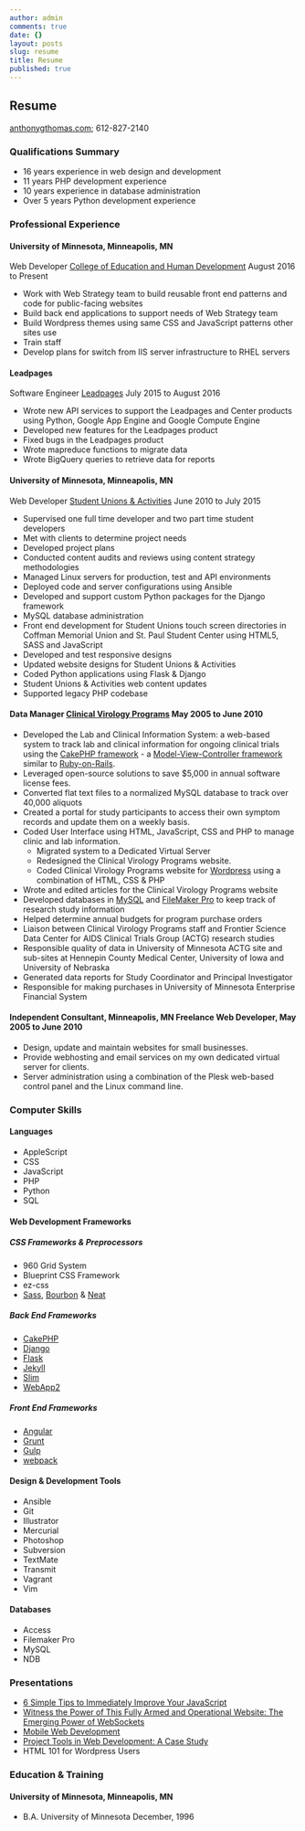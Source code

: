 ```yaml
---
author: admin
comments: true
date: {}
layout: posts
slug: resume
title: Resume
published: true
---
```


## Resume

[anthonygthomas.com](http://www.anthonygthomas.com); 612-827-2140

### Qualifications Summary
  * 16 years experience in web design and development
  * 11 years PHP development experience
  * 10 years experience in database administration
  * Over 5 years Python development experience

### Professional Experience

#### University of Minnesota, Minneapolis, MN

Web Developer [College of Education and Human Development](http://www.cehd.umn.edu)
    August 2016 to Present

* Work with Web Strategy team to build reusable front end patterns and code for public-facing websites
* Build back end applications to support needs of Web Strategy team
* Build Wordpress themes using same CSS and JavaScript patterns other sites use
* Train staff
* Develop plans for switch from IIS server infrastructure to RHEL servers

#### Leadpages

Software Engineer [Leadpages](http://leadpages.net)
    July 2015 to August 2016

* Wrote new API services to support the Leadpages and Center products using Python, Google App Engine and Google Compute Engine
* Developed new features for the Leadpages product
* Fixed bugs in the Leadpages product
* Wrote mapreduce functions to migrate data
* Wrote BigQuery queries to retrieve data for reports

#### University of Minnesota, Minneapolis, MN

Web Developer [Student Unions & Activities](http://sua.umn.edu)
    June 2010 to July 2015

* Supervised one full time developer and two part time student developers
* Met with clients to determine project needs
* Developed project plans
* Conducted content audits and reviews using content strategy methodologies
* Managed Linux servers for production, test and API environments
* Deployed code and server configurations using Ansible
* Developed and support custom Python packages for the Django framework
* MySQL database administration
* Front end development for Student Unions touch screen directories in Coffman Memorial Union and St. Paul Student Center using HTML5, SASS and JavaScript
* Developed and test responsive designs
* Updated website designs for Student Unions & Activities
* Coded Python applications using Flask & Django
* Student Unions & Activities web content updates
* Supported legacy PHP codebase

#### Data Manager [Clinical Virology Programs](http://cvp.umn.edu) May 2005 to June 2010

* Developed the Lab and Clinical Information System: a web-based system to track lab and clinical information for ongoing clinical trials using the [CakePHP framework](http://cakephp.org) - a [Model-View-Controller framework](http://en.wikipedia.org/wiki/Model-view-controller) similar to [Ruby-on-Rails](http://rubyonrails.org/).
* Leveraged open-source solutions to save $5,000 in annual software license fees.
* Converted flat text files to a normalized MySQL database to track over 40,000 aliquots
* Created a portal for study participants to access their own symptom records and update them on a weekly basis.
* Coded User Interface using HTML, JavaScript, CSS and PHP to manage clinic and lab information.
    * Migrated system to a Dedicated Virtual Server
    * Redesigned the Clinical Virology Programs website.
    * Coded Clinical Virology Programs website for [Wordpress](http://wordpresss.org) using a combination of HTML, CSS & PHP
* Wrote and edited articles for the Clinical Virology Programs website
* Developed databases in [MySQL](http://mysql.com) and [FileMaker Pro](http://filemaker.com) to keep track of research study information
* Helped determine annual budgets for program purchase orders
* Liaison between Clinical Virology Programs staff and Frontier Science Data Center for AIDS Clinical Trials Group (ACTG) research studies
* Responsible quality of data in University of Minnesota ACTG site and sub-sites at Hennepin County Medical Center, University of Iowa and University of Nebraska
* Generated data reports for Study Coordinator and Principal Investigator
* Responsible for making purchases in University of Minnesota Enterprise Financial System

#### Independent Consultant, Minneapolis, MN Freelance Web Developer, May 2005 to June 2010

* Design, update and maintain websites for small businesses.
* Provide webhosting and email services on my own dedicated virtual server for clients.
* Server administration using a combination of the Plesk web-based control panel and the Linux command line.

### Computer Skills

#### Languages
* AppleScript
* CSS
* JavaScript
* PHP
* Python
* SQL

#### Web Development Frameworks
##### CSS Frameworks & Preprocessors
* 960 Grid System
* Blueprint CSS Framework
* ez-css
* [Sass](http://sass-lang.com/), [Bourbon](http://bourbon.io/) & [Neat](http://neat.bourbon.io/)

##### Back End Frameworks
* [CakePHP](http://cakephp.org/)
* [Django](https://www.djangoproject.com/)
* [Flask](http://flask.pocoo.org/)
* [Jekyll](http://jekyllrb.com/)
* [Slim](https://www.slimframework.com/)
* [WebApp2](https://webapp2.readthedocs.io/en/latest/)

##### Front End Frameworks
* [Angular](https://angularjs.org/)
* [Grunt](http://gruntjs.com/)
* [Gulp](http://gulpjs.com/)
* [webpack](https://webpack.js.org/)

#### Design & Development Tools
* Ansible
* Git
* Illustrator
* Mercurial
* Photoshop
* Subversion
* TextMate
* Transmit
* Vagrant
* Vim

#### Databases
* Access
* Filemaker Pro
* MySQL
* NDB

### Presentations

* [6 Simple Tips to Immediately Improve Your JavaScript](http://truetone.github.io/reveal.js/presentations/js/tips/)
* [Witness the Power of This Fully Armed and Operational Website: The Emerging Power of WebSockets](http://truetone.github.io/fullyarmedandoperational-presentation/#/title)
* [Mobile Web Development](http://www.slideshare.net/truetone/sua-mobile-development)
* [Project Tools in Web Development: A Case Study](http://www.slideshare.net/kmloomis/minne-webcon-2011v5)
* HTML 101 for Wordpress Users

### Education & Training

#### University of Minnesota, Minneapolis, MN
* B.A. University of Minnesota December, 1996
